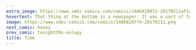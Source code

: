 ```yaml
---
extra_image: https://www.smbc-comics.com/comics/1486828872-20170211after.png
hovertext: That thing at the bottom is a newspaper. It was a sort of twitter made from thin tablets of wood.
image: https://www.smbc-comics.com/comics/1486828774-20170211.png
next_comic: honey
prev_comic: tonight39s-eulogy
title: Time
---
```


